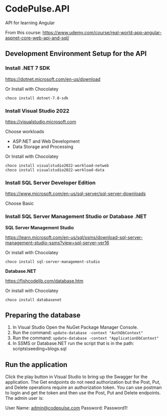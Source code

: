 # CodePulse.API
API for learning Angular

From this course:  https://www.udemy.com/course/real-world-app-angular-aspnet-core-web-api-and-sql/

## Development Environment Setup for the API
### Install .NET 7 SDK
https://dotnet.microsoft.com/en-us/download

Or Install with Chocolatey

```dos
choco install dotnet-7.0-sdk
```

### Install Visual Studio 2022
https://visualstudio.microsoft.com

Choose workloads
* ASP.NET and Web Development
* Data Storage and Processing

Or Install with Chocolatey
```dos
choco install visualstudio2022-workload-netweb	
choco install visualstudio2022-workload-data
```

### Install SQL Server Developer Edition
https://www.microsoft.com/en-us/sql-server/sql-server-downloads

Choose Basic

### Install SQL Server Management Studio or Database .NET

**SQL Server Management Studio**

https://learn.microsoft.com/en-us/sql/ssms/download-sql-server-management-studio-ssms?view=sql-server-ver16

Or install with Chocolatey
```dos
choco install sql-server-management-studio
```

**Database.NET**

https://fishcodelib.com/database.htm

Or install with Chocolatey
```dos
choco install databasenet
```

## Preparing the database
1. In Visual Studio Open the NuGet Package Manager Console.
2. Run the command:  `update-database -context "AuthDbContext"`
3. Run the command:  `update-database -context "ApplicationDbContext"`
4. In SSMS or Database.NET run the script that is in the path: scripts\seeding+blogs.sql

## Run the application
Click the play button in Visual Studio to bring up the Swagger for the application.  The Get endpoints do not need authorization but the Post, Put, and Delete operations require an authorization token.  You can use postman to login and get the token and then use the Post, Put and Delete endpoints.  The admin user is:

User Name:  admin@codepulse.com
Password:  Password1!


